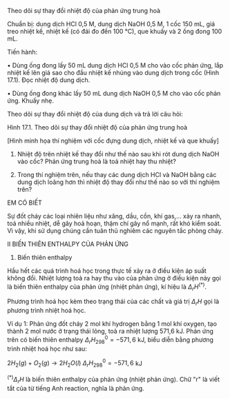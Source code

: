 Theo dõi sự thay đổi nhiệt độ của phản ứng trung hoà

Chuẩn bị: dung dịch HCl 0,5 M, dung dịch NaOH 0,5 M, 1 cốc 150 mL, giá treo nhiệt kế, nhiệt kế (có đái đo đến 100 °C), que khuấy và 2 ống đong 100 mL.

Tiến hành:

• Dùng ống đong lấy 50 mL dung dịch HCl 0,5 M cho vào cốc phản ứng, lắp nhiệt kế lên giá sao cho đầu nhiệt kế nhúng vào dung dịch trong cốc (Hình 17.1). Đọc nhiệt độ dung dịch.

• Dùng ống đong khác lấy 50 mL dung dịch NaOH 0,5 M cho vào cốc phản ứng. Khuấy nhẹ.

Theo dõi sự thay đổi nhiệt độ của dung dịch và trả lời câu hỏi:

Hình 17.1. Theo dõi sự thay đổi nhiệt độ của phản ứng trung hoà

[Hình minh họa thí nghiệm với cốc đựng dung dịch, nhiệt kế và que khuấy]

1. Nhiệt độ trên nhiệt kế thay đổi như thế nào sau khi rót dung dịch NaOH vào cốc? Phản ứng trung hoà là toả nhiệt hay thu nhiệt?

2. Trong thí nghiệm trên, nếu thay các dung dịch HCl và NaOH bằng các dung dịch loãng hơn thì nhiệt độ thay đổi như thế nào so với thí nghiệm trên?

EM CÓ BIẾT

Sự đốt cháy các loại nhiên liệu như xăng, dầu, cồn, khí gas,... xảy ra nhanh, toả nhiều nhiệt, dễ gây hoả hoạn, thậm chí gây nổ mạnh, rất khó kiểm soát. Vì vậy, khi sử dụng chúng cần tuân thủ nghiêm các nguyên tắc phòng cháy.

II BIẾN THIÊN ENTHALPY CỦA PHẢN ỨNG

1. Biến thiên enthalpy

Hầu hết các quá trình hoá học trong thực tế xảy ra ở điều kiện áp suất không đổi. Nhiệt lượng toả ra hay thu vào của phản ứng ở điều kiện này gọi là biến thiên enthalpy của phản ứng (nhiệt phản ứng), kí hiệu là $\Delta_r H^{(*)}$.

Phương trình hoá học kèm theo trạng thái của các chất và giá trị $\Delta_r H$ gọi là phương trình nhiệt hoá học.

Ví dụ 1: Phản ứng đốt cháy 2 mol khí hydrogen bằng 1 mol khí oxygen, tạo thành 2 mol nước ở trạng thái lỏng, toả ra nhiệt lượng 571,6 kJ. Phản ứng trên có biến thiên enthalpy $\Delta_r H^0_{298} = -571,6$ kJ, biểu diễn bằng phương trình nhiệt hoá học như sau:

$2H_2(g) + O_2(g) \longrightarrow 2H_2O(l)$ $\Delta_r H^0_{298} = -571,6$ kJ

$^{(*)} \Delta_r H$ là biến thiên enthalpy của phản ứng (nhiệt phản ứng). Chữ "r" là viết tắt của từ tiếng Anh reaction, nghĩa là phản ứng.